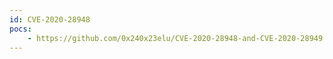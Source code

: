 ```yaml
---
id: CVE-2020-28948
pocs:
    - https://github.com/0x240x23elu/CVE-2020-28948-and-CVE-2020-28949
---
```

